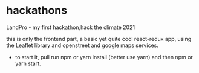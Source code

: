 # hackathons
LandPro - my first hackathon,hack the climate 2021

this is only the frontend part,
a basic yet quite cool react-redux app, using the Leaflet library and openstreet and google maps services. 

* to start it, pull run npm or yarn install (better use yarn)
and then npm or yarn start.

